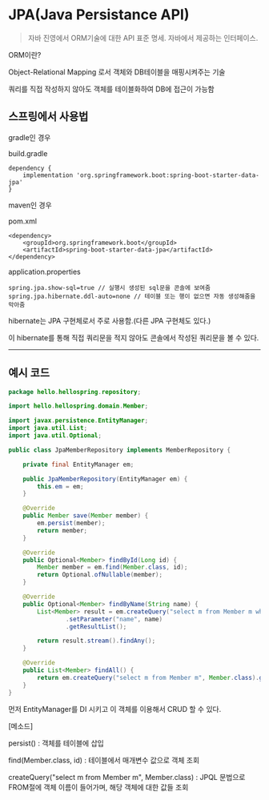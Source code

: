# JPA(Java Persistance API)

> 자바 진영에서 ORM기술에 대한 API 표준 명세. 자바에서 제공하는 인터페이스.


ORM이란?

Object-Relational Mapping 로서 객체와 DB테이블을 매핑시켜주는 기술

쿼리를 직접 작성하지 않아도 객체를 테이블화하여 DB에 접근이 가능함

## 스프링에서 사용법

gradle인 경우

build.gradle
```
dependency {
    implementation 'org.springframework.boot:spring-boot-starter-data-jpa'
}
```

maven인 경우

pom.xml
```
<dependency>
    <groupId>org.springframework.boot</groupId>
    <artifactId>spring-boot-starter-data-jpa</artifactId>
</dependency>
```


application.properties
```
spring.jpa.show-sql=true // 실행시 생성된 sql문을 콘솔에 보여줌
spring.jpa.hibernate.ddl-auto=none // 테이블 또는 행이 없으면 자동 생성해줌을 막아줌
```

hibernate는 JPA 구현체로서 주로 사용함.(다른 JPA 구현체도 있다.)

이 hibernate를 통해 직접 쿼리문을 적지 않아도 콘솔에서 작성된 쿼리문을 볼 수 있다.



----
## 예시 코드
```Java
package hello.hellospring.repository;

import hello.hellospring.domain.Member;

import javax.persistence.EntityManager;
import java.util.List;
import java.util.Optional;

public class JpaMemberRepository implements MemberRepository {

    private final EntityManager em;

    public JpaMemberRepository(EntityManager em) {
        this.em = em;
    }

    @Override
    public Member save(Member member) {
        em.persist(member);
        return member;
    }

    @Override
    public Optional<Member> findById(Long id) {
        Member member = em.find(Member.class, id);
        return Optional.ofNullable(member);
    }

    @Override
    public Optional<Member> findByName(String name) {
        List<Member> result = em.createQuery("select m from Member m where m.name = :name", Member.class)
                .setParameter("name", name)
                .getResultList();

        return result.stream().findAny();
    }

    @Override
    public List<Member> findAll() {
        return em.createQuery("select m from Member m", Member.class).getResultList();
    }
}

```

먼저 EntityManager를 DI 시키고 이 객체를 이용해서 CRUD 할 수 있다.


[메소드]

persist() : 객체를 테이블에 삽입

find(Member.class, id) : 테이블에서 매개변수 값으로 객체 조회

createQuery("select m from Member m", Member.class) : JPQL 문법으로 FROM절에 객체 이름이 들어가며, 해당 객체에 대한 값들 조회

